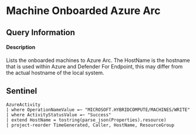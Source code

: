 # Machine Onboarded Azure Arc

## Query Information

#### Description
Lists the onboarded machines to Azure Arc. The HostName is the hostname that is used within Azure and Defender For Endpoint, this may differ from the actual hostname of the local system.

## Sentinel
```KQL
AzureActivity
| where OperationNameValue =~ "MICROSOFT.HYBRIDCOMPUTE/MACHINES/WRITE"
| where ActivityStatusValue =~ "Success"
| extend HostName = tostring(parse_json(Properties).resource)
| project-reorder TimeGenerated, Caller, HostName, ResourceGroup
```